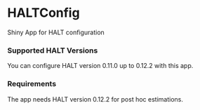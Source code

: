 # HALTConfig
Shiny App for HALT configuration

### Supported HALT Versions
You can configure HALT version 0.11.0 up to 0.12.2 with this app.

### Requirements
The app needs HALT version 0.12.2 for post hoc estimations.
